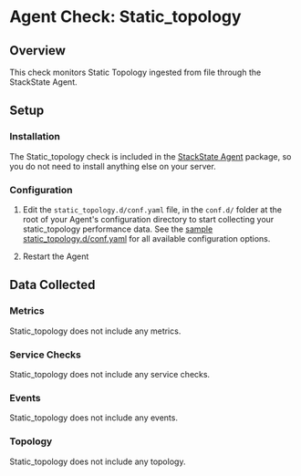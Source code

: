 # Agent Check: Static_topology

## Overview

This check monitors Static Topology ingested from file through the StackState Agent.

## Setup

### Installation

The Static_topology check is included in the [StackState Agent][1] package, so you do not
need to install anything else on your server.

### Configuration

1. Edit the `static_topology.d/conf.yaml` file, in the `conf.d/` folder at the root of your
   Agent's configuration directory to start collecting your static_topology performance data.
   See the [sample static_topology.d/conf.yaml][1] for all available configuration options.

2. Restart the Agent

## Data Collected

### Metrics

Static_topology does not include any metrics.

### Service Checks

Static_topology does not include any service checks.

### Events

Static_topology does not include any events.

### Topology

Static_topology does not include any topology.

[1]: https://github.com/StackVista/stackstate-agent-integrations/blob/master/static_topology/stackstate_checks/static_topology/data/conf.yaml.example
